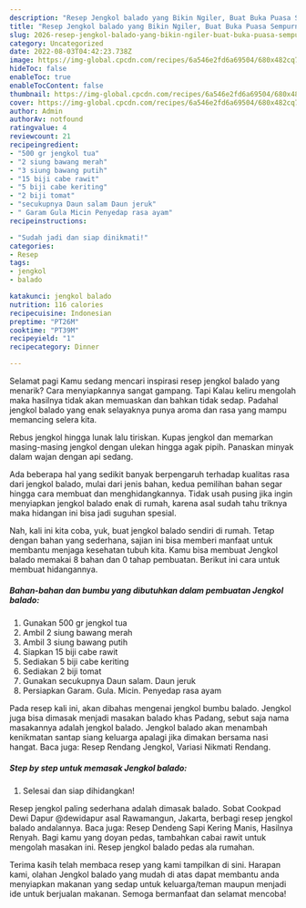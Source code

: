 ```yaml
---
description: "Resep Jengkol balado yang Bikin Ngiler, Buat Buka Puasa Sempurna"
title: "Resep Jengkol balado yang Bikin Ngiler, Buat Buka Puasa Sempurna"
slug: 2026-resep-jengkol-balado-yang-bikin-ngiler-buat-buka-puasa-sempurna
category: Uncategorized
date: 2022-08-03T04:42:23.738Z
image: https://img-global.cpcdn.com/recipes/6a546e2fd6a69504/680x482cq70/jengkol-balado-foto-resep-utama.jpg
hideToc: false
enableToc: true
enableTocContent: false
thumbnail: https://img-global.cpcdn.com/recipes/6a546e2fd6a69504/680x482cq70/jengkol-balado-foto-resep-utama.jpg
cover: https://img-global.cpcdn.com/recipes/6a546e2fd6a69504/680x482cq70/jengkol-balado-foto-resep-utama.jpg
author: Admin
authorAv: notfound
ratingvalue: 4
reviewcount: 21
recipeingredient:
- "500 gr jengkol tua"
- "2 siung bawang merah"
- "3 siung bawang putih"
- "15 biji cabe rawit"
- "5 biji cabe keriting"
- "2 biji tomat"
- "secukupnya Daun salam Daun jeruk"
- " Garam Gula Micin Penyedap rasa ayam"
recipeinstructions:

- "Sudah jadi dan siap dinikmati!"
categories:
- Resep
tags:
- jengkol
- balado

katakunci: jengkol balado 
nutrition: 116 calories
recipecuisine: Indonesian
preptime: "PT26M"
cooktime: "PT39M"
recipeyield: "1"
recipecategory: Dinner

---
```



Selamat pagi Kamu sedang mencari inspirasi resep jengkol balado yang menarik? Cara menyiapkannya sangat gampang. Tapi Kalau keliru mengolah maka hasilnya tidak akan memuaskan dan bahkan tidak sedap. Padahal jengkol balado yang enak selayaknya punya aroma dan rasa yang mampu memancing selera kita.


Rebus jengkol hingga lunak lalu tiriskan. Kupas jengkol dan memarkan masing-masing jengkol dengan ulekan hingga agak pipih. Panaskan minyak dalam wajan dengan api sedang.

Ada beberapa hal yang sedikit banyak berpengaruh terhadap kualitas rasa dari jengkol balado, mulai dari jenis bahan, kedua pemilihan bahan segar hingga cara membuat dan menghidangkannya. Tidak usah pusing jika ingin menyiapkan jengkol balado enak di rumah, karena asal sudah tahu triknya maka hidangan ini bisa jadi suguhan spesial.


Nah, kali ini kita coba, yuk, buat jengkol balado sendiri di rumah. Tetap dengan bahan yang sederhana, sajian ini bisa memberi manfaat untuk membantu menjaga kesehatan tubuh kita. Kamu bisa membuat Jengkol balado memakai 8 bahan dan 0 tahap pembuatan. Berikut ini cara untuk membuat hidangannya.

<!--inarticleads1-->

##### Bahan-bahan dan bumbu yang dibutuhkan dalam pembuatan Jengkol balado:

1. Gunakan 500 gr jengkol tua
1. Ambil 2 siung bawang merah
1. Ambil 3 siung bawang putih
1. Siapkan 15 biji cabe rawit
1. Sediakan 5 biji cabe keriting
1. Sediakan 2 biji tomat
1. Gunakan secukupnya Daun salam. Daun jeruk
1. Persiapkan  Garam. Gula. Micin. Penyedap rasa ayam


Pada resep kali ini, akan dibahas mengenai jengkol bumbu balado. Jengkol juga bisa dimasak menjadi masakan balado khas Padang, sebut saja nama masakannya adalah jengkol balado. Jengkol balado akan menambah kenikmatan santap siang keluarga apalagi jika dimakan bersama nasi hangat. Baca juga: Resep Rendang Jengkol, Variasi Nikmati Rendang. 

<!--inarticleads2-->

##### Step by step untuk memasak Jengkol balado:


1. Selesai dan siap dihidangkan!

Resep jengkol paling sederhana adalah dimasak balado. Sobat Cookpad Dewi Dapur @dewidapur asal Rawamangun, Jakarta, berbagi resep jengkol balado andalannya. Baca juga: Resep Dendeng Sapi Kering Manis, Hasilnya Renyah. Bagi kamu yang doyan pedas, tambahkan cabai rawit untuk mengolah masakan ini. Resep jengkol balado pedas ala rumahan. 

Terima kasih telah membaca resep yang kami tampilkan di sini. Harapan kami, olahan Jengkol balado yang mudah di atas dapat membantu anda menyiapkan makanan yang sedap untuk keluarga/teman maupun menjadi ide untuk berjualan makanan. Semoga bermanfaat dan selamat mencoba!
